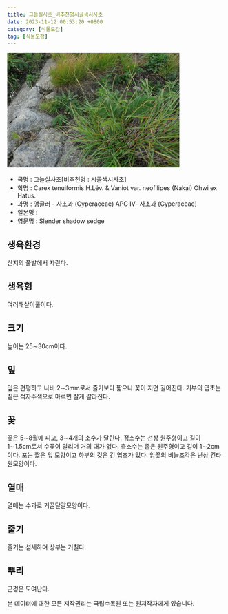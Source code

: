 ```yaml
---
title: 그늘실사초_비추천명시골색시사초
date: 2023-11-12 00:53:20 +0800
category: [식물도감]
tag: [식물도감]
---
```




![그늘실사초[비추천명 : 시골색시사초]](/assets/img/fileUpload/plants/basic/Cyperaceae/Carex/P000007429/P000007429_202205_1_th2.jpg)
- 국명 : 그늘실사초[비추천명 : 시골색시사초]
- 학명 : Carex tenuiformis H.Lév. & Vaniot var. neofilipes (Nakai) Ohwi ex Hatus.
- 과명 : 앵글러 - 사초과 (Cyperaceae) APG Ⅳ- 사초과 (Cyperaceae)
- 일본명 : 
- 영문명 : Slender shadow sedge


## 생육환경
산지의 풀밭에서 자란다.
## 생육형
여러해살이풀이다.
## 크기
높이는 25∼30cm이다.
## 잎
잎은 편평하고 나비 2∼3mm로서 줄기보다 짧으나 꽃이 지면 길어진다. 기부의 엽초는 짙은 적자주색으로 마르면 잘게 갈라진다. 
## 꽃
꽃은 5∼8월에 피고, 3∼4개의 소수가 달린다. 정소수는 선상 원주형이고 길이 1∼1.5cm로서 수꽃이 달리며 거의 대가 없다. 측소수는 좁은 원주형이고 길이 1∼2cm이다. 포는 짧은 잎 모양이고 하부의 것은 긴 엽초가 있다. 암꽃의 비늘조각은 난상 긴타원모양이다.
## 열매
열매는 수과로 거꿀달걀모양이다.
## 줄기
줄기는 섬세하며 상부는 거칠다. 
## 뿌리
근경은 모여난다.






본 데이터에 대한 모든 저작권리는 국립수목원 또는 원저작자에게 있습니다.
